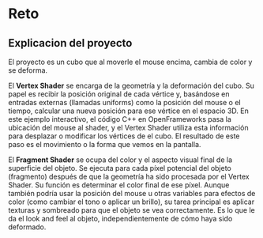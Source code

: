 # Reto 
## Explicacion del proyecto 
El proyecto es un cubo que al moverle el mouse encima, cambia de color y se deforma. 

El **Vertex Shader** se encarga de la geometría y la deformación del cubo. Su papel es recibir la posición original de cada vértice y, basándose en entradas externas (llamadas uniforms) como la posición del mouse o el tiempo, calcular una nueva posición para ese vértice en el espacio 3D. En este ejemplo interactivo, el código C++ en OpenFrameworks pasa la ubicación del mouse al shader, y el Vertex Shader utiliza esta información para desplazar o modificar los vértices de el cubo. El resultado de este paso es el movimiento o la forma que vemos en la pantalla.       

El **Fragment Shader**  se ocupa del color y el aspecto visual final de la superficie del objeto. Se ejecuta para cada píxel potencial del objeto (fragmento) después de que la geometría ha sido procesada por el Vertex Shader. Su función es determinar el color final de ese píxel. Aunque también podría usar la posición del mouse u otras variables para efectos de color (como cambiar el tono o aplicar un brillo), su tarea principal es aplicar texturas y sombreado para que el objeto se vea correctamente. Es lo que le da el look and feel al objeto, independientemente de cómo haya sido deformado.
